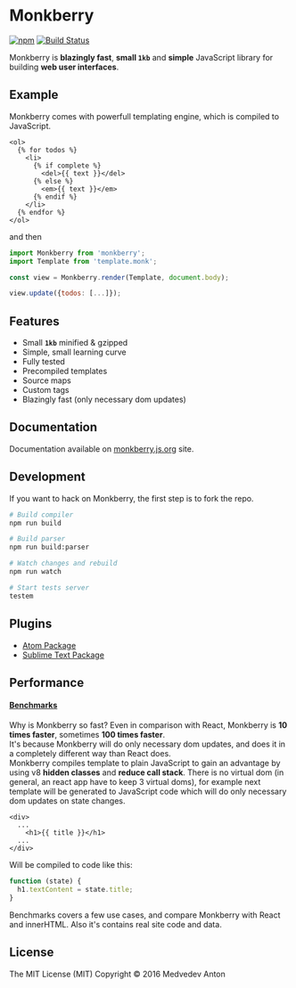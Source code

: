 # Monkberry
[![npm](https://img.shields.io/npm/v/monkberry.svg)](https://www.npmjs.com/package/monkberry)
[![Build Status](https://travis-ci.org/monkberry/monkberry.svg?branch=master)](https://travis-ci.org/monkberry/monkberry)

Monkberry is **blazingly fast**, **small `1kb`** and **simple** JavaScript library for building **web user interfaces**.

## Example

Monkberry comes with powerfull templating engine, which is compiled to JavaScript.

```twig
<ol>
  {% for todos %}
    <li>
      {% if complete %}
        <del>{{ text }}</del>
      {% else %}
        <em>{{ text }}</em>
      {% endif %}
    </li>
  {% endfor %}
</ol>
```

and then

```js
import Monkberry from 'monkberry';
import Template from 'template.monk';

const view = Monkberry.render(Template, document.body);

view.update({todos: [...]});
```

## Features

* Small **`1kb`** minified & gzipped
* Simple, small learning curve
* Fully tested
* Precompiled templates
* Source maps
* Custom tags
* Blazingly fast (only necessary dom updates)

## Documentation

Documentation available on [monkberry.js.org](http://monkberry.js.org) site.

## Development

If you want to hack on Monkberry, the first step is to fork the repo.

```sh
# Build compiler
npm run build

# Build parser
npm run build:parser

# Watch changes and rebuild
npm run watch

# Start tests server
testem
```

## Plugins

* [Atom Package](https://atom.io/packages/language-monkberry)
* [Sublime Text Package](https://github.com/monkberry/language-monkberry)

## Performance

#### [Benchmarks](http://monkberry.github.io/benchmark/)

Why is Monkberry so fast? Even in comparison with React, Monkberry is **10 times faster**, sometimes **100 times faster**.  
It's because Monkberry will do only necessary dom updates, and does it in a completely different way than React does.  
Monkberry compiles template to plain JavaScript to gain an advantage by using v8 **hidden classes** and **reduce call stack**.
There is no virtual dom (in general, an react app have to keep 3 virtual doms), for example next template will be generated to JavaScript code which will do only necessary dom updates on state changes.

```twig
<div>
  ...
    <h1>{{ title }}</h1>
  ...
</div>
```

Will be compiled to code like this:

```js
function (state) {
  h1.textContent = state.title;
}
```

Benchmarks covers a few use cases, and compare Monkberry with React and innerHTML. Also it's contains real site code and data.


## License

The MIT License (MIT) Copyright © 2016 Medvedev Anton
